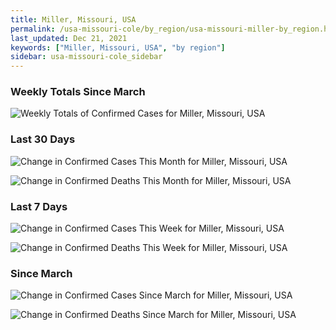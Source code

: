```yaml
---
title: Miller, Missouri, USA
permalink: /usa-missouri-cole/by_region/usa-missouri-miller-by_region.html
last_updated: Dec 21, 2021
keywords: ["Miller, Missouri, USA", "by region"]
sidebar: usa-missouri-cole_sidebar
---
```


<h3>Weekly Totals Since March</h3>

![Weekly Totals of Confirmed Cases for Miller, Missouri, USA](/covid_tracker/images/graphs/usa-missouri-miller-weekly_totals_graph.png)

<h3>Last 30 Days</h3>

![Change in Confirmed Cases This Month for Miller, Missouri, USA](/covid_tracker/images/graphs/usa-missouri-miller-delta_confirmed-30_days_graph.png)

![Change in Confirmed Deaths This Month for Miller, Missouri, USA](/covid_tracker/images/graphs/usa-missouri-miller-delta_deaths-30_days_graph.png)

<h3>Last 7 Days</h3>

![Change in Confirmed Cases This Week for Miller, Missouri, USA](/covid_tracker/images/graphs/usa-missouri-miller-delta_confirmed-7_days_graph.png)

![Change in Confirmed Deaths This Week for Miller, Missouri, USA](/covid_tracker/images/graphs/usa-missouri-miller-delta_deaths-7_days_graph.png)

<h3>Since March</h3>

![Change in Confirmed Cases Since March for Miller, Missouri, USA](/covid_tracker/images/graphs/usa-missouri-miller-delta_confirmed-since_march_graph.png)

![Change in Confirmed Deaths Since March for Miller, Missouri, USA](/covid_tracker/images/graphs/usa-missouri-miller-delta_deaths-since_march_graph.png)
